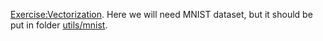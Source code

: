 [Exercise:Vectorization]. Here we will need MNIST dataset, but it should be put in folder [utils/mnist]. 

[Exercise:Vectorization]:http://ufldl.stanford.edu/wiki/index.php/Exercise:Vectorization
[utils/mnist]: https://github.com/cloudwalkio/ufldl-tutorial/tree/master/utils/mnist
